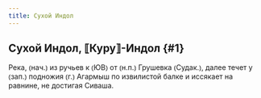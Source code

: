 ```yaml
---
title: Сухой Индол
---
```

## Сухой Индол, ⟦Куру⟧-Индол {#1}

Река, ⦅нач.⦆ из ручьев к ⦅ЮВ⦆ от ⦅н.п.⦆ Грушевка ⦅Судак.⦆, далее течет у ⦅зап.⦆ подножия ⦅г.⦆ Агармыш по извилистой балке и иссякает на равнине, не достигая Сиваша.
